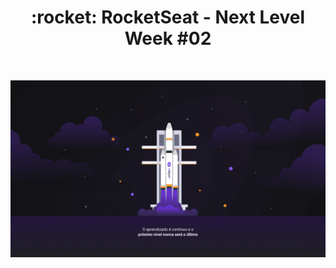 <h1 align="center">:rocket:  RocketSeat - Next Level Week #02</h1>

<!-- PROJECT LOGO -->
<br />
<p align="center">
  <img src=".github/main.jpg" alt="Logo" width="910">
</p>
